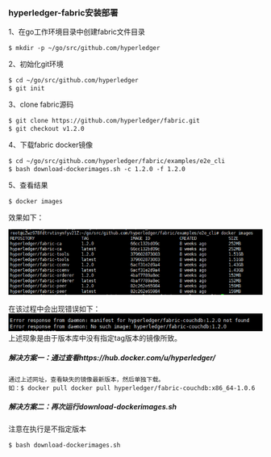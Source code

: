 ### hyperledger-fabric安装部署
1、在go工作环境目录中创建fabric文件目录
```
$ mkdir -p ~/go/src/github.com/hyperledger
```
2、初始化git环境
```
$ cd ~/go/src/github.com/hyperledger
$ git init
```
3、clone fabric源码
```
$ git clone https://github.com/hyperledger/fabric.git
$ git checkout v1.2.0
```
4、下载fabric docker镜像
```
$ cd ~/go/src/github.com/hyperledger/fabric/examples/e2e_cli
$ bash download-dockerimages.sh -c 1.2.0 -f 1.2.0
```
5、查看结果
```
$ docker images
```
效果如下：

![fabric docker](images/fabric-docker-images.png)

在该过程中会出现错误如下：
![fabric docker](images/images-error.png)
上述现象是由于版本库中没有指定tag版本的镜像所致。
##### 解决方案一：通过查看https://hub.docker.com/u/hyperledger/
```
通过上述网址，查看缺失的镜像最新版本，然后单独下载。
如：$ docker pull docker pull hyperledger/fabric-couchdb:x86_64-1.0.6
```
##### 解决方案二：再次运行download-dockerimages.sh
注意在执行是不指定版本
```
$ bash download-dockerimages.sh
```
